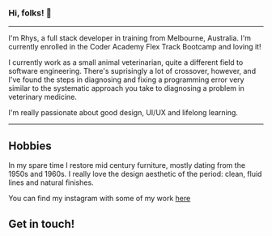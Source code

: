 ### Hi, folks! 👋
---
I'm Rhys, a full stack developer in training from Melbourne, Australia. I'm currently enrolled in the Coder Academy Flex Track Bootcamp and loving it!

I currently work as a small animal veterinarian, quite a different field to software engineering. There's suprisingly a lot of crossover, however, and I've found the steps in diagnosing and fixing a programming error very similar to the systematic approach you take to diagnosing a problem in veterinary medicine. 

I'm really passionate about good design, UI/UX and lifelong learning. 

---
## Hobbies
In my spare time I restore mid century furniture, mostly dating from the 1950s and 1960s. I really love the design aesthetic of the period: clean, fluid lines and natural finishes.

You can find my instagram with some of my work [here](https://www.instagram.com/morrismodern/?hl=en)

## Get in touch!

<!--
**Rhys-Morris/Rhys-Morris** is a ✨ _special_ ✨ repository because its `README.md` (this file) appears on your GitHub profile.

Here are some ideas to get you started:

- 🔭 I’m currently working on ...
- 🌱 I’m currently learning ...
- 👯 I’m looking to collaborate on ...
- 🤔 I’m looking for help with ...
- 💬 Ask me about ...
- 📫 How to reach me: ...
- 😄 Pronouns: ...
- ⚡ Fun fact: ...
-->
